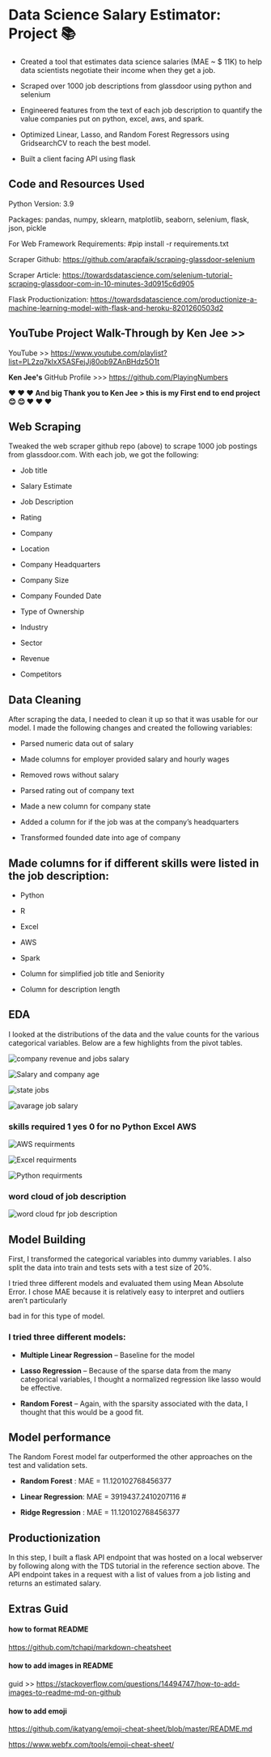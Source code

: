 # Data Science Salary Estimator: Project :books:

* Created a tool that estimates data science salaries (MAE ~ $ 11K) to help data scientists negotiate their income when they get a job.

* Scraped over 1000 job descriptions from glassdoor using python and selenium

* Engineered features from the text of each job description to quantify the value companies put on python, excel, aws, and spark.

* Optimized Linear, Lasso, and Random Forest Regressors using GridsearchCV to reach the best model.

* Built a client facing API using flask

## Code and Resources Used

Python Version: 3.9

Packages: pandas, numpy, sklearn, matplotlib, seaborn, selenium, flask, json, pickle

For Web Framework Requirements: #pip install -r requirements.txt

Scraper Github: https://github.com/arapfaik/scraping-glassdoor-selenium

Scraper Article: https://towardsdatascience.com/selenium-tutorial-scraping-glassdoor-com-in-10-minutes-3d0915c6d905

Flask Productionization: https://towardsdatascience.com/productionize-a-machine-learning-model-with-flask-and-heroku-8201260503d2

## YouTube Project Walk-Through by Ken Jee >> 

 YouTube >> https://www.youtube.com/playlist?list=PL2zq7klxX5ASFejJj80ob9ZAnBHdz5O1t

__Ken Jee's__ GitHub Profile >>> https://github.com/PlayingNumbers

__:heart: :heart: :heart: And big Thank you to Ken Jee  > this is my First end to end project 😊 :blush: :heart: :heart: :heart:__


## Web Scraping

Tweaked the web scraper github repo (above) to scrape 1000 job postings from glassdoor.com. With each job, we got the following:

* Job title

* Salary Estimate

* Job Description

* Rating

* Company

* Location

* Company Headquarters

* Company Size

* Company Founded Date

* Type of Ownership

* Industry

* Sector

* Revenue

* Competitors

## Data Cleaning

After scraping the data, I needed to clean it up so that it was usable for our model. I made the following changes and created the following variables:

* Parsed numeric data out of salary

* Made columns for employer provided salary and hourly wages

* Removed rows without salary

* Parsed rating out of company text

* Made a new column for company state

* Added a column for if the job was at the company’s headquarters

* Transformed founded date into age of company

## Made columns for if different skills were listed in the job description:

* Python

* R

* Excel

* AWS

* Spark

* Column for simplified job title and Seniority

* Column for description length

## EDA

I looked at the distributions of the data and the value counts for the various categorical variables. Below are a few highlights from the pivot tables.




![company revenue and jobs salary](https://user-images.githubusercontent.com/108168115/210273321-e541be50-6570-4e3f-81e2-fcd4539435ff.png)

![Salary and company age](https://user-images.githubusercontent.com/108168115/210273328-597d39e8-d8e2-446f-842e-f83605946d3b.png)

![state jobs](https://user-images.githubusercontent.com/108168115/210273329-3a69a5d3-e07d-4677-82cb-95710f47959d.png)

![avarage job salary](https://user-images.githubusercontent.com/108168115/210273332-876911cc-58f8-4623-9d2e-e1d17c592712.png)



### skills required 1 yes 0 for no  Python  Excel  AWS




![AWS requirments](https://user-images.githubusercontent.com/108168115/210273333-cee82d26-34da-4b17-a1f6-f756f5f5e9f5.png)

![Excel requirments](https://user-images.githubusercontent.com/108168115/210273323-1a79da2a-5a57-464f-a7fd-a41b7d1bd72a.png)

![Python requirments](https://user-images.githubusercontent.com/108168115/210273326-7891b6a3-a551-40a8-8e41-3aaa6b1b6066.png)



### word cloud of job description 




![word cloud fpr job description](https://user-images.githubusercontent.com/108168115/210273330-6828201d-0a18-44a7-b27b-cd0420b62f99.png)




## Model Building
First, I transformed the categorical variables into dummy variables. I also split the data into train and tests sets with a test size of 20%.

I tried three different models and evaluated them using Mean Absolute Error. I chose MAE because it is relatively easy to interpret and outliers aren’t particularly

bad in for this type of model.

### I tried three different models:

*  __Multiple Linear Regression__ – Baseline for the model 

* __Lasso Regression__ – Because of the sparse data from the many categorical variables, I thought a normalized regression like lasso would be effective.

* __Random Forest__ – Again, with the sparsity associated with the data, I thought that this would be a good fit.

## Model performance

The Random Forest model far outperformed the other approaches on the test and validation sets.

* __Random Forest__ : MAE = 11.120102768456377

* __Linear Regression__: MAE = 3919437.2410207116 # 

* __Ridge Regression__ : MAE = 11.120102768456377

## Productionization

In this step, I built a flask API endpoint that was hosted on a local webserver by following along with the TDS tutorial in the reference section above. The API endpoint takes in a request with a list of values from a job listing and returns an estimated salary.





## Extras Guid

#### how to format README 

https://github.com/tchapi/markdown-cheatsheet

#### how to add images in README 

guid >> https://stackoverflow.com/questions/14494747/how-to-add-images-to-readme-md-on-github

#### how to add emoji 

https://github.com/ikatyang/emoji-cheat-sheet/blob/master/README.md

https://www.webfx.com/tools/emoji-cheat-sheet/


